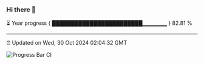 ### Hi there 👋

⏳ Year progress { ████████████████████████▁▁▁▁▁▁ } 82.81 %

---

⏰ Updated on Wed, 30 Oct 2024 02:04:32 GMT

![Progress Bar CI](https://github.com/IshwaranRudhara/GIT-ACTION/workflows/Progress%20Bar%20CI/badge.svg)
